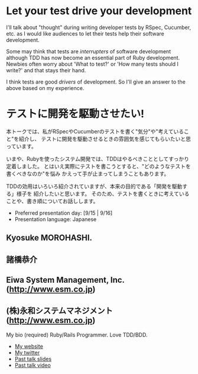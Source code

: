 # Let your test drive your development

I'll talk about "thought" during writing developer tests by RSpec, Cucumber, etc. as
I would like audiences to let their tests help their software development.

Some may think that tests are *interrupters* of software development although
TDD has now become an essential part of Ruby development.
Newbies often worry about 'What to test?' or 'How many tests should I write?' and that stays their hand.

I think tests are good *drivers* of development. So I'll give an answer to the above based on my experience.

# テストに開発を駆動させたい!

本トークでは、私がRSpecやCucumberのテストを書く"気分"や"考えていること"を紹介し、
テストに開発を駆動させるときの雰囲気を感じてもらいたいと思っています。

いまや、Rubyを使ったシステム開発では、TDDはやるべきこととしてすっかり定着しました。
とはいえ実際にテストを書こうとすると、"どのようなテストを書くべきなのか"を悩み
かえって手が止まってしまうこともあります。

TDDの効用はいろいろ紹介されていますが、本来の目的である「開発を駆動する」様子を
紹介したいと思います。
そのため、テストを書くときに考えていることや、書き順についてお話しします。

- Preferred presentation day: [9/15 | 9/16]
- Presentation language: Japanese

## Kyosuke MOROHASHI.
## 諸橋恭介

## Eiwa System Management, Inc. (http://www.esm.co.jp)
## (株)永和システムマネジメント (http://www.esm.co.jp)

My bio (required)
Ruby/Rails Programmer. Love TDD/BDD.

- [My website](http://github.com/moro/)
- [My twitter](https://twitter.com/#!/moro)
- [Past talk slides](http://www.example.org)
- [Past talk video](http://www.example.org)
